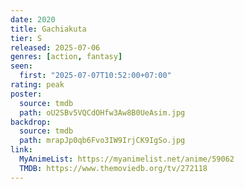 ```yaml
---
date: 2020
title: Gachiakuta
tier: S
released: 2025-07-06
genres: [action, fantasy]
seen:
  first: "2025-07-07T10:52:00+07:00"
rating: peak
poster:
  source: tmdb
  path: oU2SBv5VQCdOHfw3Aw8B0UeAsim.jpg
backdrop:
  source: tmdb
  path: mrapJp0qb6Fvo3IW9IrjCK9IgSo.jpg
link:
  MyAnimeList: https://myanimelist.net/anime/59062
  TMDB: https://www.themoviedb.org/tv/272118
---
```

